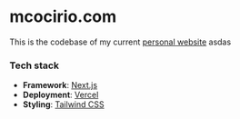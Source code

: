 # mcocirio.com

This is the codebase of my current [personal website](https://mcocirio.com) asdas

### Tech stack

- **Framework**: [Next.js](https://nextjs.org/)
- **Deployment**: [Vercel](https://vercel.com)
- **Styling**: [Tailwind CSS](https://tailwindcss.com/)
